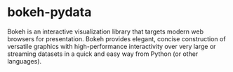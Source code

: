 # bokeh-pydata
Bokeh is an interactive visualization library that targets modern web browsers for presentation. Bokeh provides elegant, concise construction of versatile graphics with high-performance interactivity over very large or streaming datasets in a quick and easy way from Python (or other languages).
